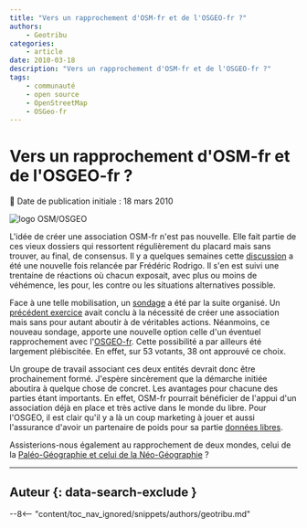 ```yaml
---
title: "Vers un rapprochement d'OSM-fr et de l'OSGEO-fr ?"
authors:
    - Geotribu
categories:
    - article
date: 2010-03-18
description: "Vers un rapprochement d'OSM-fr et de l'OSGEO-fr ?"
tags:
    - communauté
    - open source
    - OpenStreetMap
    - OSGeo-fr
---
```


# Vers un rapprochement d'OSM-fr et de l'OSGEO-fr ?

:calendar: Date de publication initiale : 18 mars 2010

![logo OSM/OSGEO](https://cdn.geotribu.fr/img/logos-icones/entreprises_association/osm_osgeo.png "logo OSM/OSGEO")

L'idée de créer une association OSM-fr n'est pas nouvelle. Elle fait partie de ces vieux dossiers qui ressortent régulièrement du placard mais sans trouver, au final, de consensus. Il y a quelques semaines cette [discussion](http://www.mail-archive.com/talk-fr@openstreetmap.org/msg18397.html) a été une nouvelle fois relancée par Frédéric Rodrigo. Il s'en est suivi une trentaine de réactions où chacun exposait, avec plus ou moins de véhémence, les pour, les contre ou les situations alternatives possible.

Face à une telle mobilisation, un [sondage](http://www.mail-archive.com/talk-fr@openstreetmap.org/msg18874.html) a été par la suite organisé. Un [précédent exercice](http://doodle.com/hk8kqeh3ibnuh3wz) avait conclu à la nécessité de créer une association mais sans pour autant aboutir à de véritables actions. Néanmoins, ce nouveau sondage, apporte une nouvelle option celle d'un éventuel rapprochement avec l'[OSGEO-fr](http://wiki.osgeo.org/wiki/Francophone). Cette possibilité a par ailleurs été largement plébiscitée. En effet, sur 53 votants, 38 ont approuvé ce choix.

Un groupe de travail associant ces deux entités devrait donc être prochainement formé. J'espère sincèrement que la démarche initiée aboutira à quelque chose de concret. Les avantages pour chacune des parties étant importants. En effet, OSM-fr pourrait bénéficier de l'appui d'un association déjà en place et très active dans le monde du libre. Pour l'OSGEO, il est clair qu'il y a là un coup marketing à jouer et aussi l'assurance d'avoir un partenaire de poids pour sa partie [données libres](http://wiki.osgeo.org/wiki/Objectifs_Donnees_fr).

Assisterions-nous également au rapprochement de deux mondes, celui de la [Paléo-Géographie et celui de la Néo-Géographie](http://www.cadmaps.com/gisblog/?p=76) ?

----

## Auteur {: data-search-exclude }

--8<-- "content/toc_nav_ignored/snippets/authors/geotribu.md"
